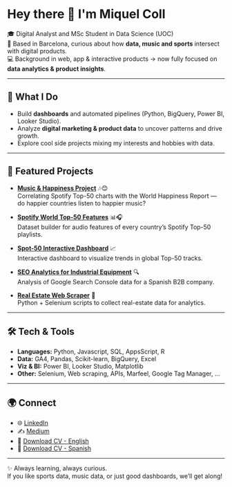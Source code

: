 # Hey there 👋 I'm Miquel Coll

🎓 Digital Analyst and MSc Student in Data Science (UOC)  
📍 Based in Barcelona, curious about how **data, music and sports** intersect with digital products.  
💻 Background in web, app & interactive products → now fully focused on **data analytics & product insights**.  

---

## 🚀 What I Do
- Build **dashboards** and automated pipelines (Python, BigQuery, Power BI, Looker Studio).  
- Analyze **digital marketing & product data** to uncover patterns and drive growth.  
- Explore cool side projects mixing my interests and hobbies with data.  

---

## 📂 Featured Projects
- [**Music & Happiness Project**](https://github.com/Miquelc0ll/music-happiness-project) 🎶😊  
  Correlating Spotify Top-50 charts with the World Happiness Report — do happier countries listen to happier music?  

- [**Spotify World Top-50 Features**](https://github.com/Miquelc0ll/Spotify-World-Top50-Features) 📊🎧  
  Dataset builder for audio features of every country’s Spotify Top-50 playlists.  

- [**Spot-50 Interactive Dashboard**](https://github.com/Miquelc0ll/spot-50-int-dashboard) 📈  
  Interactive dashboard to visualize trends in global Top-50 tracks.  

- [**SEO Analytics for Industrial Equipment**](https://github.com/Miquelc0ll/seo-analytics-overhead-cranes) 🔍  
  Analysis of Google Search Console data for a Spanish B2B company.  

- [**Real Estate Web Scraper**](https://github.com/Miquelc0ll/PySelenium-real-estate-scraping) 🏡  
  Python + Selenium scripts to collect real-estate data for analytics.  

---

## 🛠 Tech & Tools
- **Languages:** Python, Javascript, SQL, AppsScript, R
- **Data:** GA4, Pandas, Scikit-learn, BigQuery, Excel
- **Viz & BI:** Power BI, Looker Studio, Matplotlib  
- **Other:** Selenium, Web scraping, APIs, Marfeel, Google Tag Manager, ...

---

## 🌍 Connect
- 🌐 [LinkedIn](https://www.linkedin.com/in/miquelneck)  
- ✍️ [Medium](https://medium.com/@miquelneck)  
- 📄 [Download CV - English](./Miquel-Coll-CV-EN.pdf)
- 📄 [Download CV - Spanish](./Miquel-Coll-CV-ES.pdf)

---

✨ Always learning, always curious.  
If you like sports data, music data, or just good dashboards, we’ll get along!
